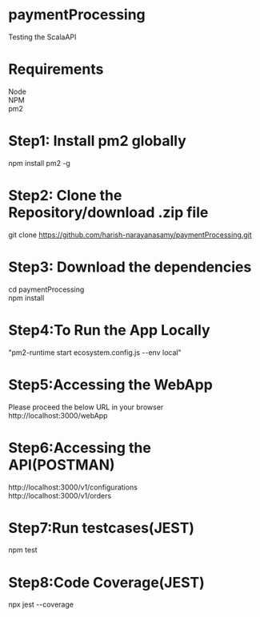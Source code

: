 # paymentProcessing

Testing the ScalaAPI

# Requirements

Node<br />
NPM<br />
pm2<br />

# Step1: Install pm2 globally

npm install pm2 -g

# Step2: Clone the Repository/download .zip file

git clone https://github.com/harish-narayanasamy/paymentProcessing.git

# Step3: Download the dependencies

cd paymentProcessing<br />
npm install

# Step4:To Run the App Locally

"pm2-runtime start ecosystem.config.js --env local"

# Step5:Accessing the WebApp

Please proceed the below URL in your browser
http://localhost:3000/webApp

# Step6:Accessing the API(POSTMAN)

http://localhost:3000/v1/configurations<br />
http://localhost:3000/v1/orders

# Step7:Run testcases(JEST)

npm test

# Step8:Code Coverage(JEST)

npx jest --coverage
